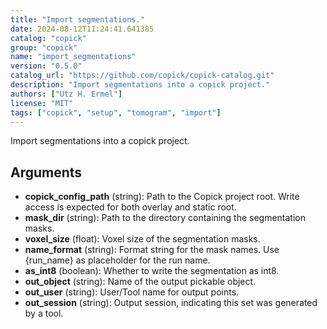 ```yaml
---
title: "Import segmentations."
date: 2024-08-12T11:24:41.641385
catalog: "copick"
group: "copick"
name: "import_segmentations"
version: "0.5.0"
catalog_url: "https://github.com/copick/copick-catalog.git"
description: "Import segmentations into a copick project."
authors: ["Utz H. Ermel"]
license: "MIT"
tags: ["copick", "setup", "tomogram", "import"]
---
```


Import segmentations into a copick project.

## Arguments

- **copick_config_path** (string): Path to the Copick project root. Write access is expected for both overlay and static root.
- **mask_dir** (string): Path to the directory containing the segmentation masks.
- **voxel_size** (float): Voxel size of the segmentation masks.
- **name_format** (string): Format string for the mask names. Use {run_name} as placeholder for the run name.
- **as_int8** (boolean): Whether to write the segmentation as int8.
- **out_object** (string): Name of the output pickable object.
- **out_user** (string): User/Tool name for output points.
- **out_session** (string): Output session, indicating this set was generated by a tool.

